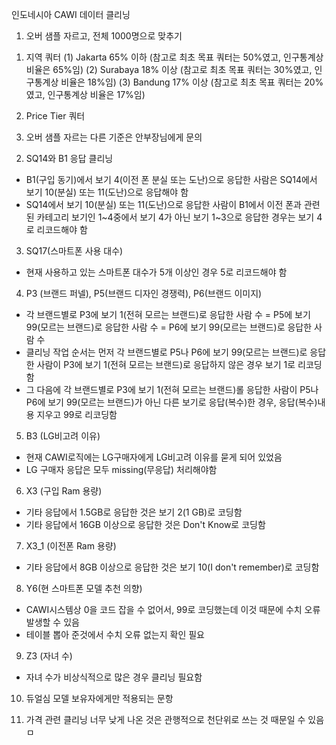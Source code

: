 인도네시아 CAWI 데이터 클리닝

1. 오버 샘플 자르고, 전체 1000명으로 맞추기
1) 지역 쿼터
(1) Jakarta 65% 이하 (참고로 최초 목표 쿼터는 50%였고, 인구통계상 비율은 65%임)
(2) Surabaya 18% 이상 (참고로 최초 목표 쿼터는 30%였고, 인구통계상 비율은 18%임)
(3) Bandung 17% 이상  (참고로 최초 목표 쿼터는 20%였고, 인구통계상 비율은 17%임)

2) Price Tier 쿼터



3) 오버 샘플 자르는 다른 기준은 안부장님에게 문의


2. SQ14와 B1 응답 클리닝
- B1(구입 동기)에서 보기 4(이전 폰 분실 또는 도난)으로 응답한 사람은 SQ14에서 보기 10(분실) 또는 11(도난)으로 응답해야 함
- SQ14에서 보기 10(분실) 또는 11(도난)으로 응답한 사람이 B1에서 이전 폰과 관련된 카테고리 보기인 1~4중에서 보기 4가 아닌 보기 1~3으로 응답한 경우는 보기 4로 리코드해야 함


3. SQ17(스마트폰 사용 대수)
- 현재 사용하고 있는 스마트폰 대수가 5개 이상인 경우 5로 리코드해야 함


4. P3 (브랜드 퍼넬), P5(브랜드 디자인 경쟁력), P6(브랜드 이미지)
- 각 브랜드별로 P3에 보기 1(전혀 모르는 브랜드)로 응답한 사람 수 = P5에 보기 99(모르는 브랜드)로 응답한 사람 수 = P6에 보기 99(모르는 브랜드)로 응답한 사람 수
- 클리닝 작업 순서는  먼저 각 브랜드별로 P5나 P6에 보기 99(모르는 브랜드)로 응답한 사람이 P3에 보기 1(전혀 모르는 브랜드)로 응답하지 않은 경우 보기 1로 리코딩함
- 그 다음에 각 브랜드별로 P3에 보기 1(전혀 모르는 브랜드)롤 응답한 사람이 P5나 P6에 보기 99(모르는 브랜드)가 아닌 다른 보기로 응답(복수)한 경우, 응답(복수)내용 지우고 99로 리코딩함


5. B3 (LG비고려 이유)
- 현재 CAWI로직에는 LG구매자에게 LG비고려 이유를 묻게 되어 있었음
- LG 구매자 응답은 모두 missing(무응답) 처리해야함


6. X3 (구입 Ram 용량)
- 기타 응답에서 1.5GB로 응답한 것은 보기 2(1 GB)로 코딩함
- 기타 응답에서 16GB 이상으로 응답한 것은 Don't Know로 코딩함


7. X3_1 (이전폰 Ram 용량)
- 기타 응답에서 8GB 이상으로 응답한 것은 보기 10(I don't remember)로 코딩함


8. Y6(현 스마트폰 모델 추천 의향)
- CAWI시스템상 0을 코드 잡을 수 없어서, 99로 코딩했는데 이것 때문에 수치 오류 발생할 수 있음
- 테이블 뽑아 준것에서 수치 오류 없는지 확인 필요


9. Z3 (자녀 수)
- 자녀 수가 비상식적으로 많은 경우 클리닝 필요함


10. 듀얼심 모델 보유자에게만 적용되는 문항

11. 가격 관련 클리닝
너무 낮게 나온 것은 관행적으로 천단위로 쓰는 것 때문일 수 있음ㅁ